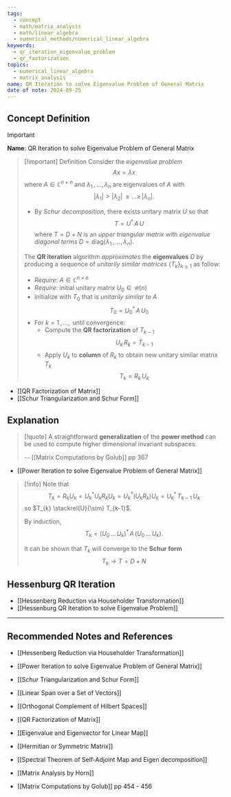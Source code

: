 ```yaml
---
tags:
  - concept
  - math/matrix_analysis
  - math/linear_algebra
  - numerical_methods/numerical_linear_algebra
keywords:
  - qr_iteration_eigenvalue_problem
  - qr_factorization
topics:
  - numerical_linear_algebra
  - matrix_analysis
name: QR Iteration to solve Eigenvalue Problem of General Matrix
date of note: 2024-09-25
---
```


## Concept Definition

>[!important]
>**Name**: QR Iteration to solve Eigenvalue Problem of General Matrix

>[!important] Definition
>Consider the *eigenvalue problem* $$Ax = \lambda x$$ where $A\in \mathbb{C}^{n\times n}$ and $\lambda_{1} \,{,}\ldots{,}\,\lambda_{n}$ are eigenvalues of $A$ with $$|\lambda_{1}| > |\lambda_{2}| \,{\ge}\ldots{\ge}\,|\lambda_{n}|.$$
>- By *Schur decomposition*, there exists unitary matrix $U$ so that $$T = U^{*}\,A\,U$$ where $T= D + N$ is an *upper triangular matrix* with *eigenvalue diagonal terms* $D = \text{diag}(\lambda_{1}\,{,}\ldots{,}\,\lambda_{n}).$
>
>The **QR iteration** algorithm *approximates* the **eigenvalues** $D$ by producing a sequence of *unitarily similar matrices* $\{T_{k}\}_{k\ge 1}$ as follow:
>- *Require*: $A\in \mathbb{C}^{n\times n}$
>- *Require*: initial unitary matrix $U_{0}\in \mathcal{U}(n)$
>- Initialize with $T_{0}$ that is *unitarily similar to* $A$ $$T_{0} = U_{0}^{*}\,A\,U_{0}$$
>- For $k=1\,{,}\ldots{,}\,$ until convergence:
>	- Compute the **QR factorization** of $T_{k-1}$ $$U_{k}\,R_{k} = T_{k-1}$$
>	- Apply $U_{k}$ to **column** of $R_{k}$ to obtain new unitary similar matrix $T_{k}$ $$T_{k} = R_{k}\,U_{k}$$

- [[QR Factorization of Matrix]]
- [[Schur Triangularization and Schur Form]]


## Explanation

>[!quote]
>A straightforward **generalization** of the **power method** can be used to compute higher  dimensional invariant subspaces.
>
>-- [[Matrix Computations by Golub]] pp 367

- [[Power Iteration to solve Eigenvalue Problem of General Matrix]]

>[!info]
>Note that $$T_{k} = R_{k}U_{k} = U_{k}^{*}U_{k}R_{k}U_{k} = U_{k}^{*}(U_{k}R_{k})U_{k} = U_{k}^{*}\,T_{k-1}\,U_{k}$$ so $T_{k}  \stackrel{U}{\sim} T_{k-1}$.
>
>By induction, $$T_{k} = \left(U_{0}\,{}\ldots{}\,U_{k}\right)^{*}\,A\,\left(U_{0}\,{}\ldots{}\,U_{k}\right).$$
>
>It can be shown that $T_{k}$ will converge to the **Schur form** $$T_{k} \to T = D+N$$

## Hessenburg QR Iteration


- [[Hessenberg Reduction via Householder Transformation]]
- [[Hessenburg QR Iteration to solve Eigenvalue Problem]]




-----------
##  Recommended Notes and References


- [[Hessenberg Reduction via Householder Transformation]]
- [[Power Iteration to solve Eigenvalue Problem of General Matrix]]
- [[Schur Triangularization and Schur Form]]


- [[Linear Span over a Set of Vectors]]
- [[Orthogonal Complement of Hilbert Spaces]]
- [[QR Factorization of Matrix]]

- [[Eigenvalue and Eigenvector for Linear Map]]
- [[Hermitian or Symmetric Matrix]]
- [[Spectral Theorem of Self-Adjoint Map and Eigen decomposition]]


- [[Matrix Analysis by Horn]]
- [[Matrix Computations by Golub]] pp 454 - 456